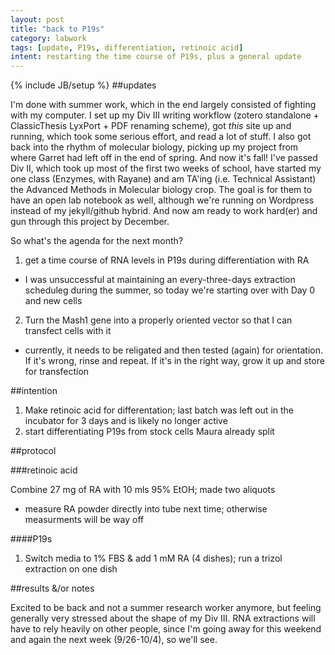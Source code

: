 ```yaml
---
layout: post
title: "back to P19s"
category: labwork
tags: [update, P19s, differentiation, retinoic acid]
intent: restarting the time course of P19s, plus a general update
---
```

{% include JB/setup %}
##updates

I'm done with summer work, which in the end largely consisted of fighting with my computer. I set up my Div III writing workflow (zotero standalone + ClassicThesis LyxPort + PDF renaming scheme), got <i> this </i> site up and running, which took some serious effort, and read a lot of stuff. I also got back into the rhythm of molecular biology, picking up my project from where Garret had left off in the end of spring.
And now it's fall! I've passed Div II, which took up most of the first two weeks of school, have started my one class (Enzymes, with Rayane) and am TA'ing (i.e. Technical Assistant) the Advanced Methods in Molecular biology crop. The goal is for them to have an open lab notebook as well, although we're running on Wordpress instead of my jekyll/github hybrid. And now am ready to work hard(er) and gun through this project by December.

So what's the agenda for the next month?

 1. get a time course of RNA levels in P19s during differentiation with RA
   * I was unsuccessful at maintaining an every-three-days extraction scheduleg during the summer, so today we're starting over with Day 0 and new cells
 2. Turn the Mash1 gene into a properly oriented vector so that I can transfect cells with it

   * currently, it needs to be religated and then tested (again) for orientation. If it's wrong, rinse and repeat. If it's in the right way, grow it up and store for transfection

##intention

 1. Make retinoic acid for differentation; last batch was left out in the incubator for 3 days and is likely no longer active
 2. start differentiating P19s from stock cells Maura already split

##protocol

###retinoic acid 

Combine 27 mg of RA with 10 mls 95% EtOH; made two aliquots

 * measure RA powder directly into tube next time; otherwise measurments will be way off

####P19s

 1. Switch media to 1% FBS & add 1 mM RA (4 dishes); run a trizol extraction on one dish

##results &/or notes

Excited to be back and not a summer research worker anymore, but feeling generally very stressed about the shape of my Div III. RNA extractions will have to rely heavily on other people, since I'm going away for this weekend and again the next week (9/26-10/4), so we'll see.
